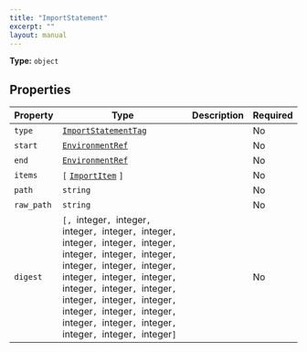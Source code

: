 ```yaml
---
title: "ImportStatement"
excerpt: ""
layout: manual
---
```



**Type:** `object`





## Properties

| Property | Type | Description | Required |
|----------|------|-------------|----------|
| `type` |[`ImportStatementTag`](/docs/kcl/types/ImportStatementTag)|  | No |
| `start` |[`EnvironmentRef`](/docs/kcl/types/EnvironmentRef)|  | No |
| `end` |[`EnvironmentRef`](/docs/kcl/types/EnvironmentRef)|  | No |
| `items` |`[` [`ImportItem`](/docs/kcl/types/ImportItem) `]`|  | No |
| `path` |`string`|  | No |
| `raw_path` |`string`|  | No |
| `digest` |`[, `integer`, `integer`, `integer`, `integer`, `integer`, `integer`, `integer`, `integer`, `integer`, `integer`, `integer`, `integer`, `integer`, `integer`, `integer`, `integer`, `integer`, `integer`, `integer`, `integer`, `integer`, `integer`, `integer`, `integer`, `integer`, `integer`, `integer`, `integer`, `integer`, `integer`, `integer`, `integer`]`|  | No |


